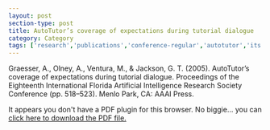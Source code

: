 ```yaml
---
layout: post
section-type: post
title: AutoTutor’s coverage of expectations during tutorial dialogue
category: Category
tags: ['research','publications','conference-regular','autotutor','its','education','semantics','nlp','discourse']
---
```

Graesser, A., Olney, A., Ventura, M., & Jackson, G. T. (2005). AutoTutor’s coverage of expectations during tutorial dialogue. Proceedings of the Eighteenth International Florida Artificial Intelligence Research Society Conference (pp. 518–523). Menlo Park, CA: AAAI Press. 

<object data="http://umdrive.memphis.edu/aolney/public/publications/AutoTutor%20%27s%20coverage%20of%20expectations%20during%20tutorial%20dialogue.pdf" type="application/pdf" width="100%" height="600px">
 
  <p>It appears you don't have a PDF plugin for this browser.
  No biggie... you can <a href="http://umdrive.memphis.edu/aolney/public/publications/AutoTutor%20%27s%20coverage%20of%20expectations%20during%20tutorial%20dialogue.pdf">click here to
  download the PDF file.</a></p>
  
</object>

